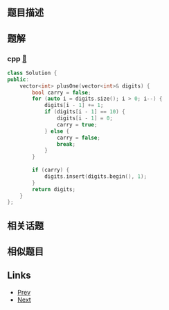 
# [](https://leetcode-cn.com/problems/plus-one)

## 题目描述



## 题解

### cpp [🔗](plus-one.cpp) 
```cpp
class Solution {
public:
    vector<int> plusOne(vector<int>& digits) {
        bool carry = false;
        for (auto i = digits.size(); i > 0; i--) {
            digits[i - 1] += 1;
            if (digits[i - 1] == 10) {
                digits[i - 1] = 0;
                carry = true;
            } else {
                carry = false;
                break;
            }
        }
        
        if (carry) {
            digits.insert(digits.begin(), 1);
        }
        return digits;
    }
};
```


## 相关话题



## 相似题目



## Links

- [Prev](../minimum-path-sum/README.md) 
- [Next](../add-binary/README.md) 

